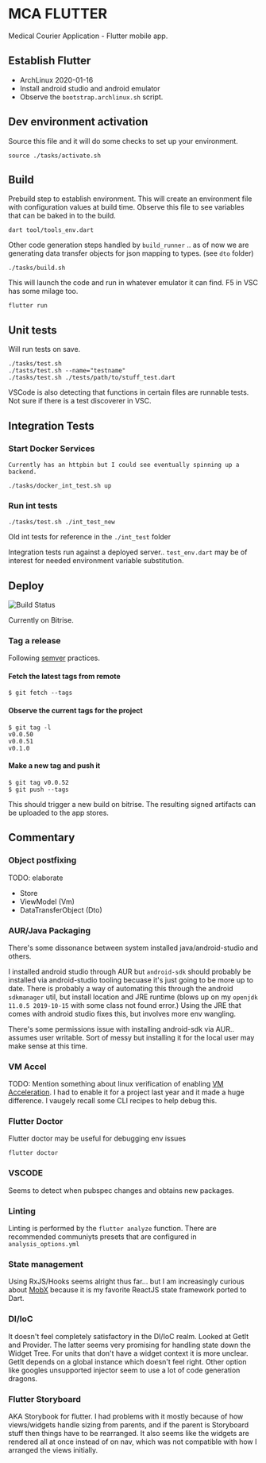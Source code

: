 # MCA FLUTTER

Medical Courier Application - Flutter mobile app.

## Establish Flutter

- ArchLinux 2020-01-16
- Install android studio and android emulator
- Observe the `bootstrap.archlinux.sh` script.


## Dev environment activation

Source this file and it will do some checks to set up your environment.

    source ./tasks/activate.sh

## Build

Prebuild step to establish environment. This will create an environment file with configuration values at build time. Observe this file to see variables that can be baked in to the build.

    dart tool/tools_env.dart

Other code generation steps handled by `build_runner` .. as of now we are generating data transfer objects for json mapping to types. (see `dto` folder)

    ./tasks/build.sh

This will launch the code and run in whatever emulator it can find. F5 in VSC has some milage too.

    flutter run

## Unit tests

Will run tests on save.

    ./tasks/test.sh
    ./tasts/test.sh --name="testname"
    ./tasks/test.sh ./tests/path/to/stuff_test.dart

VSCode is also detecting that functions in certain files are runnable tests.  Not sure if there is a test discoverer in VSC.

## Integration Tests

### Start Docker Services
    
    Currently has an httpbin but I could see eventually spinning up a backend.

    ./tasks/docker_int_test.sh up

### Run int tests

    ./tasks/test.sh ./int_test_new

Old int tests for reference in the `./int_test` folder

Integration tests run against a deployed server.. `test_env.dart` may be of interest for needed environment variable substitution.

## Deploy

![Build Status](https://app.bitrise.io/app/5fbee60866be9124/status.svg?token=fAeqDi9UriD1yy5cBZ9i3g&branch=master)

Currently on Bitrise.

### Tag a release

Following [semver](https://semver.org) practices.

#### Fetch the latest tags from remote

    $ git fetch --tags

#### Observe the current tags for the project

    $ git tag -l
    v0.0.50
    v0.0.51
    v0.1.0

#### Make a new tag and push it

    $ git tag v0.0.52
    $ git push --tags

This should trigger a new build on bitrise.  The resulting signed artifacts can be uploaded to the app stores.

## Commentary

### Object postfixing

TODO: elaborate

- Store
- ViewModel (Vm)
- DataTransferObject (Dto)

### AUR/Java Packaging

There's some dissonance between system installed java/android-studio and others.

I installed android studio through AUR but `android-sdk` should probably be installed via android-studio tooling becuase it's just going to be more up to date.  There is probably a way of automating this through the android `sdkmanager` util, but install location and JRE runtime (blows up on my `openjdk 11.0.5 2019-10-15` with some class not found error.)  Using the JRE that comes with android studio fixes this, but involves more env wangling.

There's some permissions issue with installing android-sdk via AUR.. assumes user writable.  Sort of messy but installing it for the local user may make sense at this time.

### VM Accel

TODO: Mention something about linux verification of enabling [VM Acceleration][0].  I had to enable it for a project last year and it made a huge difference. I vaugely recall some CLI recipes to help debug this.

### Flutter Doctor

Flutter doctor may be useful for debugging env issues

    flutter doctor

### VSCODE

Seems to detect when pubspec changes and obtains new packages.

### Linting

Linting is performed by the `flutter analyze` function.  There are recommended communiyts presets that are configured in `analysis_options.yml`

### State management

Using RxJS/Hooks seems alright thus far... but I am increasingly curious about [MobX][1] because it is my favorite ReactJS state framework ported to Dart.

### DI/IoC

It doesn't feel completely satisfactory in the DI/IoC realm. Looked at GetIt and Provider. The latter seems very promising for handling state down the Widget Tree.  For units that don't have a widget context it is more unclear.  GetIt depends on a global instance which doesn't feel right. Other option like googles unsupported injector seem to use a lot of code generation dragons.

### Flutter Storyboard

AKA Storybook for flutter. I had problems with it mostly because of how views/widgets handle sizing from parents, and if the parent is Storyboard stuff then things have to be rearranged.  It also seems like the widgets are rendered all at once instead of on nav, which was not compatible with how I arranged the views initially.

[0]: https://developer.android.com/studio/run/emulator-acceleration#accel-vm
[1]: https://mobx.pub/